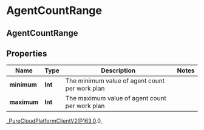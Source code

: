 # AgentCountRange

## AgentCountRange

## Properties

|Name | Type | Description | Notes|
|------------ | ------------- | ------------- | -------------|
| **minimum** | **Int** | The minimum value of agent count per work plan | |
| **maximum** | **Int** | The maximum value of agent count per work plan | |



_PureCloudPlatformClientV2@163.0.0_

